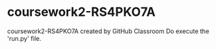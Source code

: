 # coursework2-RS4PKO7A
coursework2-RS4PKO7A created by GitHub Classroom
Do execute the 'run.py' file.
